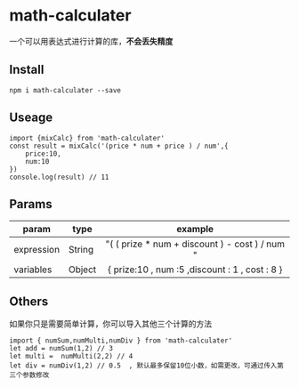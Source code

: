 # math-calculater

一个可以用表达式进行计算的库，**不会丢失精度**

## Install

    npm i math-calculater --save

## Useage

    import {mixCalc} from 'math-calculater'
    const result = mixCalc('(price * num + price ) / num',{
        price:10,
        num:10
    })
    console.log(result) // 11

## Params

| param      | type   |                     example                     |
| ---------- | ------ | :---------------------------------------------: |
| expression | String | "( ( prize \* num + discount ) - cost ) / num " |
| variables  | Object | { prize:10 , num :5 ,discount : 1 , cost : 8 }  |

## Others

如果你只是需要简单计算，你可以导入其他三个计算的方法

    import { numSum,numMulti,numDiv } from 'math-calculater'
    let add = numSum(1,2) // 3
    let multi =  numMulti(2,2) // 4
    let div = numDiv(1,2) // 0.5  , 默认最多保留10位小数，如需更改，可通过传入第三个参数修改

